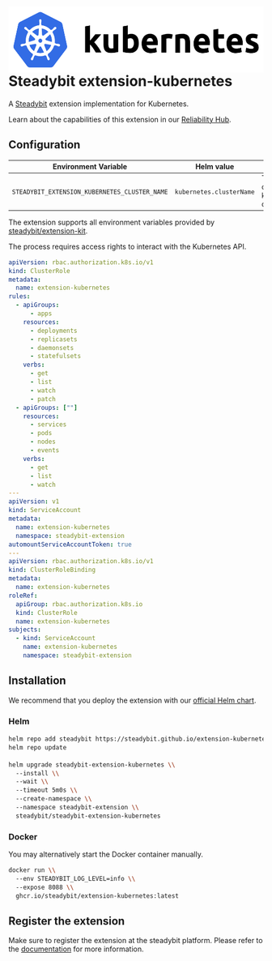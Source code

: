 <img src="./logo.png" height="130" align="right" alt="Kubernetes logo depicting a helm next to text 'Kubernetes'">

# Steadybit extension-kubernetes

A [Steadybit](https://www.steadybit.com/) extension implementation for Kubernetes.

Learn about the capabilities of this extension in our [Reliability Hub](https://hub.steadybit.com/extension/com.github.steadybit.extension_kubernetes).

## Configuration

| Environment Variable                          | Helm value               | Meaning                            | required |
|-----------------------------------------------|--------------------------|------------------------------------|----------|
| `STEADYBIT_EXTENSION_KUBERNETES_CLUSTER_NAME` | `kubernetes.clusterName` | The name of the kubernetes cluster | yes      |

The extension supports all environment variables provided by [steadybit/extension-kit](https://github.com/steadybit/extension-kit#environment-variables).

The process requires access rights to interact with the Kubernetes API.

```yaml
apiVersion: rbac.authorization.k8s.io/v1
kind: ClusterRole
metadata:
  name: extension-kubernetes
rules:
  - apiGroups:
      - apps
    resources:
      - deployments
      - replicasets
      - daemonsets
      - statefulsets
    verbs:
      - get
      - list
      - watch
      - patch
  - apiGroups: [""]
    resources:
      - services
      - pods
      - nodes
      - events
    verbs:
      - get
      - list
      - watch
---
apiVersion: v1
kind: ServiceAccount
metadata:
  name: extension-kubernetes
  namespace: steadybit-extension
automountServiceAccountToken: true
---
apiVersion: rbac.authorization.k8s.io/v1
kind: ClusterRoleBinding
metadata:
  name: extension-kubernetes
roleRef:
  apiGroup: rbac.authorization.k8s.io
  kind: ClusterRole
  name: extension-kubernetes
subjects:
  - kind: ServiceAccount
    name: extension-kubernetes
    namespace: steadybit-extension
```

## Installation

We recommend that you deploy the extension with
our [official Helm chart](https://github.com/steadybit/extension-kubernetes/tree/main/charts/steadybit-extension-kubernetes).

### Helm

```sh
helm repo add steadybit https://steadybit.github.io/extension-kubernetes
helm repo update

helm upgrade steadybit-extension-kubernetes \\
  --install \\
  --wait \\
  --timeout 5m0s \\
  --create-namespace \\
  --namespace steadybit-extension \\
  steadybit/steadybit-extension-kubernetes
```

### Docker

You may alternatively start the Docker container manually.

```sh
docker run \\
  --env STEADYBIT_LOG_LEVEL=info \\
  --expose 8088 \\
  ghcr.io/steadybit/extension-kubernetes:latest
```

## Register the extension

Make sure to register the extension at the steadybit platform. Please refer to
the [documentation](https://docs.steadybit.com/integrate-with-steadybit/extensions/extension-installation) for more information.